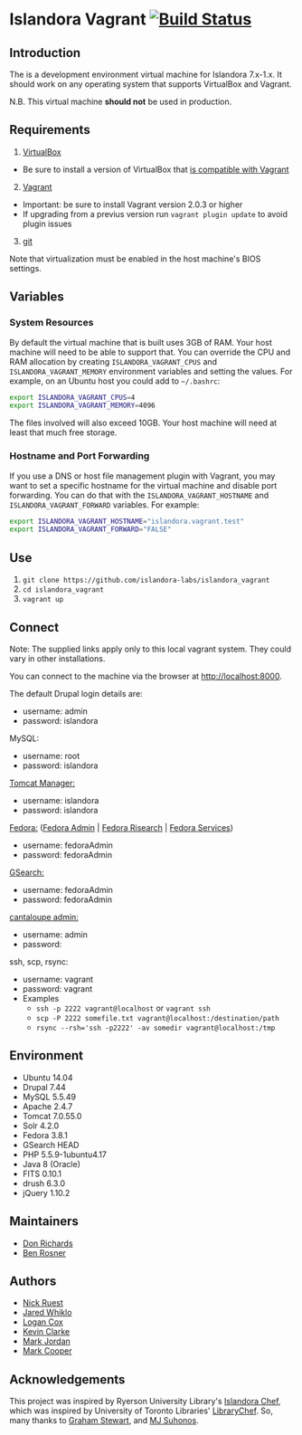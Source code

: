 # Islandora Vagrant [![Build Status](https://travis-ci.org/Islandora-Labs/islandora_vagrant.svg?branch=master)](https://travis-ci.org/Islandora-Labs/islandora_vagrant)

## Introduction

The is a development environment virtual machine for Islandora 7.x-1.x. It should work on any operating system that supports VirtualBox and Vagrant.

N.B. This virtual machine **should not** be used in production.


## Requirements

1. [VirtualBox](https://www.virtualbox.org/)
  * Be sure to install a version of VirtualBox that [is compatible with Vagrant](https://www.vagrantup.com/docs/virtualbox/)
2. [Vagrant](http://www.vagrantup.com)
  * Important: be sure to install Vagrant version 2.0.3 or higher
  * If upgrading from a previus version run ```vagrant plugin update``` to avoid plugin issues
3. [git](https://git-scm.com/)

Note that virtualization must be enabled in the host machine's BIOS settings.

## Variables

### System Resources

By default the virtual machine that is built uses 3GB of RAM. Your host machine will need to be able to support that. You can override the CPU and RAM allocation by creating `ISLANDORA_VAGRANT_CPUS` and `ISLANDORA_VAGRANT_MEMORY` environment variables and setting the values. For example, on an Ubuntu host you could add to `~/.bashrc`:

```bash
export ISLANDORA_VAGRANT_CPUS=4
export ISLANDORA_VAGRANT_MEMORY=4096
```
The files involved will also exceed 10GB. Your host machine will need at least that much free storage.

### Hostname and Port Forwarding

If you use a DNS or host file management plugin with Vagrant,  you may want to set a specific hostname for the virtual machine and disable port forwarding. You can do that with the `ISLANDORA_VAGRANT_HOSTNAME` and `ISLANDORA_VAGRANT_FORWARD` variables. For example:

```bash
export ISLANDORA_VAGRANT_HOSTNAME="islandora.vagrant.test"
export ISLANDORA_VAGRANT_FORWARD="FALSE"
```

## Use

1. `git clone https://github.com/islandora-labs/islandora_vagrant`
2. `cd islandora_vagrant`
3. `vagrant up`

## Connect

Note: The supplied links apply only to this local vagrant system. They could vary in other installations. 

You can connect to the machine via the browser at [http://localhost:8000](http://localhost:8000).

The default Drupal login details are:
  - username: admin
  - password: islandora

MySQL:
  - username: root
  - password: islandora

[Tomcat Manager:](http://localhost:8080/manager)
  - username: islandora
  - password: islandora

[Fedora:](http://localhost:8080/fedora/) ([Fedora Admin](http://localhost:8080/fedora/admin) | [Fedora Risearch](http://localhost:8080/fedora/risearch) | [Fedora Services](http://localhost:8080/fedora/services/))
  - username: fedoraAdmin
  - password: fedoraAdmin

[GSearch:](http://localhost:8080/fedoragsearch/rest)
  - username: fedoraAdmin
  - password: fedoraAdmin

[cantaloupe admin:](http://localhost:8080/cantaloupe/admin)
  - username: admin
  - password: 

ssh, scp, rsync:
  - username: vagrant
  - password: vagrant
  - Examples
    - `ssh -p 2222 vagrant@localhost` or `vagrant ssh`
    - `scp -P 2222 somefile.txt vagrant@localhost:/destination/path`
    - `rsync --rsh='ssh -p2222' -av somedir vagrant@localhost:/tmp`


## Environment

- Ubuntu 14.04
- Drupal 7.44
- MySQL 5.5.49
- Apache 2.4.7
- Tomcat 7.0.55.0
- Solr 4.2.0
- Fedora 3.8.1
- GSearch HEAD
- PHP 5.5.9-1ubuntu4.17
- Java 8 (Oracle)
- FITS 0.10.1
- drush 6.3.0
- jQuery 1.10.2

## Maintainers

* [Don Richards](https://github.com/donrichards)
* [Ben Rosner](https://github.com/br2490)

## Authors

* [Nick Ruest](https://github.com/ruebot)
* [Jared Whiklo](https://github.com/whikloj)
* [Logan Cox](https://github.com/lo5an)
* [Kevin Clarke](https://github.com/ksclarke)
* [Mark Jordan](https://github.com/mjordan)
* [Mark Cooper](https://github.com/mark-cooper)

## Acknowledgements

This project was inspired by Ryerson University Library's [Islandora Chef](https://github.com/ryersonlibrary/islandora_chef), which was inspired by University of Toronto Libraries' [LibraryChef](https://github.com/utlib/chef-islandora). So, many thanks to [Graham Stewart](https://github.com/whitepine23), and [MJ Suhonos](http://github.com/mjsuhonos/).
